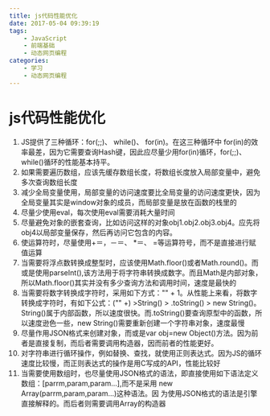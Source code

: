 ```yaml
---
title: js代码性能优化
date: 2017-05-04 09:39:19
tags: 
    - JavaScript
    - 前端基础
    - 动态网页编程
categories: 
    - 学习
    - 动态网页编程
---
```

# js代码性能优化

1. JS提供了三种循环：for(;;)、 while()、 for(in)。在这三种循环中 for(in)的效率最差，因为它需要查询Hash键，因此应尽量少用for(in)循环，for(;;)、 while()循环的性能基本持平。
2. 如果需要遍历数组，应该先缓存数组长度，将数组长度放入局部变量中，避免多次查询数组长度
3. 减少全局变量使用，局部变量的访问速度要比全局变量的访问速度更快，因为全局变量其实是window对象的成员，而局部变量是放在函数的栈里的
4. 尽量少使用eval，每次使用eval需要消耗大量时间
5. 尽量避免对象的嵌套查询，比如访问这样的对象obj1.obj2.obj3.obj4。应先将obj4以局部变量保存，然后再访问它包含的内容。
6. 使运算符时，尽量使用+＝，－＝、 *＝、 \=等运算符号，而不是直接进行赋值运算
7. 当需要将浮点数转换成整型时，应该使用Math.floor()或者Math.round()。而或是使用parseInt(),该方法用于将字符串转换成数字。而且Math是内部对象，所以Math.floor()其实并没有多少查询方法和调用时间，速度是最快的
8. 当需要将数字转换成字符时，采用如下方式："" + 1。从性能上来看，将数字转换成字符时，有如下公式：("" +) >String() > .toString() > new String()。 String()属于内部函数，所以速度很快。而.toString()要查询原型中的函数，所以速度逊色一些，new String()需要重新创建一个字符串对象，速度最慢 
9. 尽量作用JSON格式来创建对象，而或是var obj=new Object()方法。因为前者是直接复制，而后者需要调用构造器，因而前者的性能更好。
10. 对字符串进行循环操作，例如替换、查找，就使用正则表达式。因为JS的循环速度比较慢，而正则表达式的操作是用C写成的API，性能比较好
11. 当需要使用数组时，也尽量使用JSON格式的语法，即直接使用如下语法定义数组：[parrm,param,param...],而不是采用 new Array(parrm,param,param...)这种语法。因
为使用JSON格式的语法是引擎直接解释的。而后者则需要调用Array的构造器
